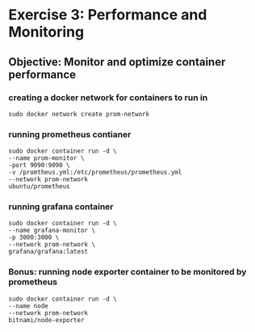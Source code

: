 # Exercise 3: Performance and Monitoring
## Objective: Monitor and optimize container performance


### creating a docker network for containers to run in
```
sudo docker network create prom-network
```

### running prometheus contianer

```
sudo docker container run -d \
--name prom-monitor \
-port 9090:9090 \
-v /promtheus.yml:/etc/prometheus/prometheus.yml
--network prom-network
ubuntu/prometheus
```


### running grafana container 

```
sudo docker container run -d \
--name grafana-monitor \
-p 3000:3000 \
--network prom-network \ 
grafana/grafana:latest
```




### Bonus: running node exporter container to be monitored by prometheus

```
sudo docker container run -d \
--name node
--network prom-network
bitnami/node-exporter
```
